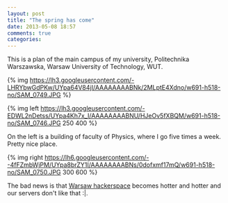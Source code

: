 ```yaml
---
layout: post
title: "The spring has come"
date: 2013-05-08 18:57
comments: true
categories: 
---
```


This is a plan of the main campus of my university, Politechnika Warszawska, Warsaw University of Technology, WUT.

{% img https://lh3.googleusercontent.com/-LHRYbwGdPKw/UYpa64V84jI/AAAAAAAABNk/2MLptE4Xdno/w691-h518-no/SAM_0749.JPG %}

{% img left https://lh3.googleusercontent.com/-EDWL2nDetss/UYpa4Kh7x_I/AAAAAAAABNU/HJeOv5fXBQM/w691-h518-no/SAM_0746.JPG 250 400 %} 

On the left is a building of faculty of Physics, where I go five times a week. Pretty nice place. 

{% img right https://lh6.googleusercontent.com/--4fFZmbWjPM/UYpa8brZY1I/AAAAAAAABNs/0dofxmf17mQ/w691-h518-no/SAM_0750.JPG 300 600 %} 

The bad news is that [Warsaw hackerspace](hackerspace.pl) becomes hotter and hotter and our servers don't like that :|.